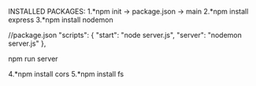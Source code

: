 INSTALLED PACKAGES:
1.*npm init -> package.json -> main
2.*npm install express
3.*npm install nodemon

//package.json
"scripts": {
    "start": "node server.js",
    "server": "nodemon server.js"
  },

npm run server

4.*npm install cors
5.*npm install fs